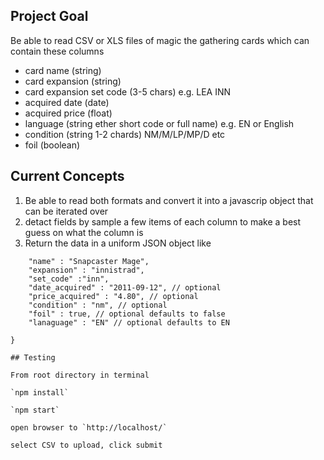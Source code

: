 ## Project Goal

Be able to read CSV or XLS files of magic the gathering cards which can contain these columns

* card name (string)
* card expansion (string)
* card expansion set code (3-5 chars) e.g. LEA INN
* acquired date (date)
* acquired price (float)
* language (string ether short code or full name) e.g. EN or English
* condition (string 1-2 chards) NM/M/LP/MP/D etc
* foil (boolean)

## Current Concepts

1. Be able to read both formats and convert it into a javascrip object that can be iterated over
2. detact fields by sample a few items of each column to make a best guess on what the column is
3. Return the data in a uniform JSON object like

```{
    "name" : "Snapcaster Mage",
    "expansion" : "innistrad",
    "set_code" :"inn",
    "date_acquired" : "2011-09-12", // optional
    "price_acquired" : "4.80", // optional    
    "condition" : "nm", // optional
    "foil" : true, // optional defaults to false
    "lanaguage" : "EN" // optional defaults to EN

}

## Testing 

From root directory in terminal

`npm install`

`npm start`

open browser to `http://localhost/`

select CSV to upload, click submit